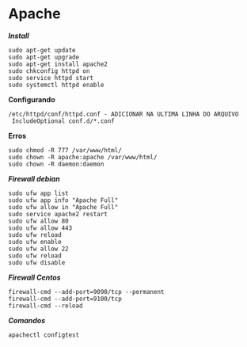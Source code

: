# Apache
***Install***
``` shell
sudo apt-get update
sudo apt-get upgrade
sudo apt-get install apache2
sudo chkconfig httpd on
sudo service httpd start
sudo systemctl httpd enable
```

**Configurando**  
```
/etc/httpd/conf/httpd.conf - ADICIONAR NA ULTIMA LINHA DO ARQUIVO
 IncludeOptional conf.d/*.conf
```
**Erros**  
``` shell
sudo chmod -R 777 /var/www/html/
sudo chown -R apache:apache /var/www/html/
sudo chown -R daemon:daemon
```

***Firewall debian***  
``` shell
sudo ufw app list
sudo ufw app info "Apache Full"
sudo ufw allow in "Apache Full"
sudo service apache2 restart
sudo ufw allow 80
sudo ufw allow 443
sudo ufw reload
sudo ufw enable
sudo ufw allow 22
sudo ufw reload
sudo ufw disable
```

***Firewall Centos***
``` shell
firewall-cmd --add-port=9090/tcp --permanent
firewall-cmd --add-port=9100/tcp
firewall-cmd --reload
```

***Comandos***
``` shell
apachectl configtest
```